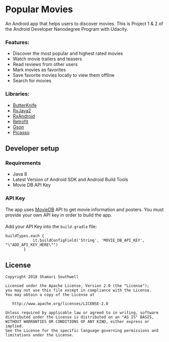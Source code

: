 # Popular Movies
An Android app that helps users to discover movies. This is Project 1 & 2 of the Android Developer Nanodegree Program with Udacity.
### Features:
* Discover the most popular and highest rated movies
* Watch movie trailers and teasers
* Read reviews from other users
* Mark movies as favorites
* Save favorite movies locally to view them offline
* Search for movies
### Libraries:
* [ButterKnife](http://jakewharton.github.io/butterknife/ "ButterKnife")
* [RxJava2](https://github.com/ReactiveX/RxJava "RxJava2")
* [RxAndroid](https://github.com/ReactiveX/RxAndroid)
* [Retrofit](http://square.github.io/retrofit/ "Retrofit")
* [Gson](https://github.com/google/gson "Gson")
* [Picasso](http://square.github.io/picasso/ "Picasso")
## Developer setup
### Requirements
* Java 8
* Latest Version of Android SDK and Android Build Tools
* Movie DB API Key
### API Key
The app uses [MovieDB](https://developers.themoviedb.org/3) API to get movie information and posters. You must provide your own API key in order to build the app.
####
Add your API Key into the `build.gradle` file:
``` 
buildTypes.each {
            it.buildConfigField('String', 'MOVIE_DB_API_KEY', "\"ADD_API_KEY_HERE\"")
        }
```        
 ## License
 ```
 Copyright 2018 Shamari Southwell

Licensed under the Apache License, Version 2.0 (the "License");
you may not use this file except in compliance with the License.
You may obtain a copy of the License at

    http://www.apache.org/licenses/LICENSE-2.0

Unless required by applicable law or agreed to in writing, software
distributed under the License is distributed on an "AS IS" BASIS,
WITHOUT WARRANTIES OR CONDITIONS OF ANY KIND, either express or implied.
See the License for the specific language governing permissions and
limitations under the License.
```
